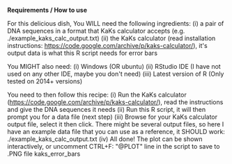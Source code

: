 **Requirements / How to use**

For this delicious dish, You WILL need the following ingredients: 
   (i) a pair of DNA sequences in a format that KaKs calculator accepts (e.g. ./example_kaks_calc_output.txt) 
   (ii) the KaKs calculator (read installation instructions: https://code.google.com/archive/p/kaks-calculator/), it's output data is what this R script needs for error bars

You MIGHT also need:
	(i) Windows (OR ubuntu)
	(ii) RStudio IDE (I have not used on any other IDE, maybe you don't need)
	(iii) Latest version of R (Only tested on 2014+ versions)

You need to then follow this recipe: 
	(i) Run the KaKs calculator (https://code.google.com/archive/p/kaks-calculator/), read the instructions and give the DNA sequences it needs
	(ii) Run this R script, it will then prompt you for a data file (next step)
	(iii) Browse for your KaKs calculator output file, select it then click. There might be several output files, so here I have an example data file that you can use as a reference, it SHOULD work: ./example_kaks_calc_output.txt
	(iv) All done! The plot can be shown interactively, or uncomment CTRL+F: "@PLOT" line in the script to save to .PNG file kaks_error_bars
